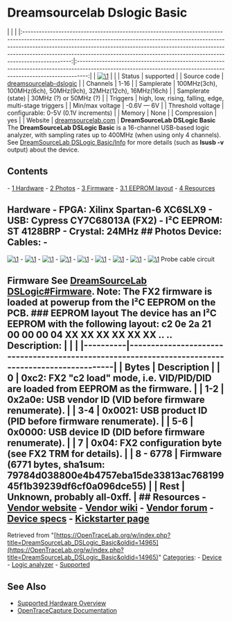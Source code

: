 # Dreamsourcelab Dslogic Basic

| | | |:-----------------------------------------------------------------------------------------------------------------------------------------------------------------------------------------------------------------------------------------------------------------------------------------------------------------------------------------:|:----------------------------------------------------------------------------------------------------------------------------------------------------------------:| | [![\1](../../assets/hardware/general/\2)](./File:DSLogic.png.html) | | | Status | supported | | Source code | [dreamsourcelab-dslogic](http://github.com/OpenTraceLab/?p=OpenTraceCapture.git;a=tree;f=src/hardware/dreamsourcelab-dslogic) | | Channels | 1-16 | | Samplerate | 100MHz(3ch), 100MHz(6ch), 50MHz(9ch), 32MHz(12ch), 16MHz(16ch) | | Samplerate (state) | 30MHz (?) or 50MHz (?) | | Triggers | high, low, rising, falling, edge, multi-stage triggers | | Min/max voltage | -0.6V — 6V | | Threshold voltage | configurable: 0-5V (0.1V increments) | | Memory | None | | Compression | yes | | Website | [dreamsourcelab.com](http://www.dreamsourcelab.com/dslogic.html) | **DreamSourceLab DSLogic Basic** The **DreamSourceLab DSLogic Basic** is a 16-channel USB-based logic analyzer, with sampling rates up to 400MHz (when using only 4 channels). See [DreamSourceLab DSLogic Basic/Info](DreamSourceLab_DSLogic_Basic/Info.html "DreamSourceLab DSLogic Basic/Info") for more details (such as **lsusb -v** output) about the device. 
## Contents 
\- [1 Hardware](DreamSourceLab_DSLogic_Basic.html#Hardware) \- [2 Photos](DreamSourceLab_DSLogic_Basic.html#Photos) \- [3 Firmware](DreamSourceLab_DSLogic_Basic.html#Firmware) \- [3.1 EEPROM layout](DreamSourceLab_DSLogic_Basic.html#EEPROM_layout) \- [4 Resources](DreamSourceLab_DSLogic_Basic.html#Resources) 
## Hardware \- **FPGA**: Xilinx Spartan-6 XC6SLX9 \- **USB**: Cypress CY7C68013A (FX2) \- **I²C EEPROM**: ST 4128BRP \- **Crystal**: 24MHz ## Photos **Device**: **Cables**: \- 
[![\1](../../assets/hardware/general/\2)](./File:Dreamsourcelab_dslogic_basic_cable_1.jpg.html)
\- 
[![\1](../../assets/hardware/general/\2)](./File:Dreamsourcelab_dslogic_basic_cable_2.jpg.html)
\- 
[![\1](../../assets/hardware/general/\2)](./File:Dreamsourcelab_dslogic_basic_cable_3.jpg.html)
\- 
[![\1](../../assets/hardware/general/\2)](./File:Dreamsourcelab_dslogic_basic_cable_4.jpg.html)
\- 
[![\1](../../assets/hardware/general/\2)](./File:Dreamsourcelab_dslogic_basic_cable_5.jpg.html)
\- 
[![\1](../../assets/hardware/general/\2)](./File:Dreamsourcelab_dslogic_basic_cable_6.jpg.html)
\- 
[![\1](../../assets/hardware/general/\2)](./File:Dreamsourcelab_dslogic_basic_cable_7.jpg.html)
\- 
[![\1](../../assets/hardware/general/\2)](./File:Dreamsourcelab_dslogic_basic_cable_8.jpg.html)
\- 
[![\1](../../assets/hardware/general/\2)](./File:Dreamsourcelab_dslogic_basic_probe_circuit.png.html)
Probe cable circuit
## Firmware See [DreamSourceLab DSLogic#Firmware](DreamSourceLab_DSLogic.html#Firmware "DreamSourceLab DSLogic"). **Note**: The FX2 firmware is loaded at powerup from the I²C EEPROM on the PCB. ### EEPROM layout The device has an I²C EEPROM with the following layout: c2 0e 2a 21 00 00 00 04 XX XX XX XX XX XX .. .. Description: | | | |----------|--------------------------------------------------------------------------------------------------| | Bytes | Description | | 0 | **0xc2**: FX2 "c2 load" mode, i.e. VID/PID/DID are loaded from EEPROM as the firmware. | | 1-2 | **0x2a0e**: USB vendor ID (VID before firmware renumerate). | | 3-4 | **0x0021**: USB product ID (PID before firmware renumerate). | | 5-6 | **0x0000**: USB device ID (DID before firmware renumerate). | | 7 | **0x04**: FX2 configuration byte (see FX2 TRM for details). | | 8 - 6778 | Firmware (6771 bytes, sha1sum: 79784d038800e4b4757eba15de33813ac76819945f1b39239df6cf0a096dce55) | | Rest | Unknown, probably all-0xff. | ## Resources \- [Vendor website](http://www.dreamsourcelab.com) \- [Vendor wiki](http://www.dreamsourcelab.com/wiki/index.php) \- [Vendor forum](http://www.dreamsourcelab.com/forum/index.php) \- [Device specs](http://www.dreamsourcelab.com/techspec.html) \- [Kickstarter page](https://www.kickstarter.com/projects/dreamsourcelab/dslogic-multifunction-instruments-for-everyone)
Retrieved from "[https://OpenTraceLab.org/w/index.php?title=DreamSourceLab_DSLogic_Basic&oldid=14965](https://OpenTraceLab.org/w/index.php?title=DreamSourceLab_DSLogic_Basic&oldid=14965)" 
[Categories](specialcategories-specialcategories.md): \- [Device](./Category:Device.html "Category:Device") \- [Logic analyzer](./Category:Logic_analyzer.html "Category:Logic analyzer") \- [Supported](./Category:Supported.html "Category:Supported")

## See Also
- [Supported Hardware Overview](../supported-hardware.md)
- [OpenTraceCapture Documentation](../../opentracecapture/overview.md)
